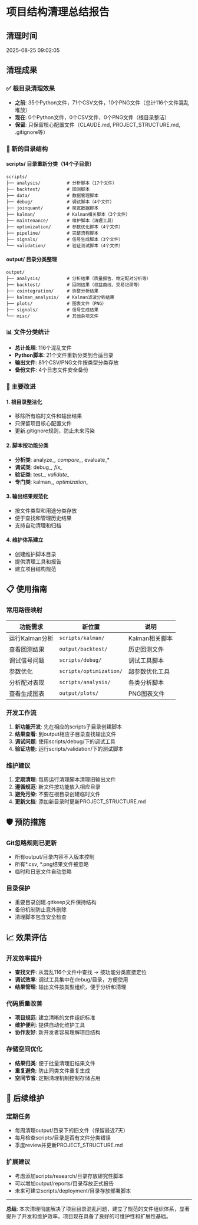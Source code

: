 # 项目结构清理总结报告

## 清理时间
2025-08-25 09:02:05

## 清理成果

### ✅ 根目录清理效果
- **之前**: 35个Python文件，71个CSV文件，10个PNG文件（总计116个文件混乱堆放）
- **现在**: 0个Python文件，0个CSV文件，0个PNG文件（根目录整洁）
- **保留**: 只保留核心配置文件（CLAUDE.md, PROJECT_STRUCTURE.md, .gitignore等）

### 📁 新的目录结构

#### scripts/ 目录重新分类（14个子目录）
```
scripts/
├── analysis/          # 分析脚本（17个文件）
├── backtest/          # 回测脚本
├── data/              # 数据管理脚本
├── debug/             # 调试脚本（4个文件）
├── joinquant/         # 聚宽数据脚本
├── kalman/            # Kalman相关脚本（3个文件）
├── maintenance/       # 维护脚本（清理工具）
├── optimization/      # 参数优化脚本（4个文件）
├── pipeline/          # 完整流程脚本
├── signals/           # 信号生成脚本（3个文件）
└── validation/        # 验证测试脚本（4个文件）
```

#### output/ 目录分类整理
```
output/
├── analysis/          # 分析结果（质量报告、稳定配对分析等）
├── backtest/          # 回测结果（权益曲线、交易记录等）
├── cointegration/     # 协整分析结果
├── kalman_analysis/   # Kalman滤波分析结果
├── plots/             # 图表文件（PNG）
├── signals/           # 信号生成结果
└── misc/              # 其他杂项文件
```

### 📊 文件分类统计
- **总计处理**: 116个混乱文件
- **Python脚本**: 21个文件重新分类到合适目录
- **输出文件**: 81个CSV/PNG文件按类型分类存放
- **备份文件**: 4个日志文件安全备份

### 🎯 主要改进

#### 1. 根目录整洁化
- 移除所有临时文件和输出结果
- 只保留项目核心配置文件
- 更新.gitignore规则，防止未来污染

#### 2. 脚本按功能分类
- **分析类**: analyze_*, compare_*, evaluate_*
- **调试类**: debug_*, fix_*  
- **验证类**: test_*, validate_*
- **专门类**: kalman_*, optimization_*

#### 3. 输出结果规范化
- 按文件类型和用途分类存放
- 便于查找和管理历史结果
- 支持自动清理和归档

#### 4. 维护体系建立
- 创建维护脚本目录
- 提供清理工具和报告
- 建立项目结构规范

## 📋 使用指南

### 常用路径映射
| 功能需求 | 新位置 | 说明 |
|---------|--------|------|
| 运行Kalman分析 | `scripts/kalman/` | Kalman相关脚本 |
| 查看回测结果 | `output/backtest/` | 历史回测文件 |
| 调试信号问题 | `scripts/debug/` | 调试工具脚本 |
| 参数优化 | `scripts/optimization/` | 超参数优化工具 |
| 分析配对表现 | `scripts/analysis/` | 各类分析脚本 |
| 查看生成图表 | `output/plots/` | PNG图表文件 |

### 开发工作流
1. **新功能开发**: 先在相应的scripts子目录创建脚本
2. **结果查看**: 到output相应子目录查找输出文件
3. **调试问题**: 使用scripts/debug/下的调试工具
4. **验证功能**: 运行scripts/validation/下的测试脚本

### 维护建议
1. **定期清理**: 每周运行清理脚本清理旧输出文件
2. **遵循规范**: 新文件按功能放入相应目录
3. **避免污染**: 不要在根目录创建临时文件
4. **更新文档**: 添加新目录时更新PROJECT_STRUCTURE.md

## 🛡️ 预防措施

### Git忽略规则已更新
- 所有output/目录内容不入版本控制
- 所有*.csv, *.png结果文件被忽略
- 临时和日志文件自动忽略

### 目录保护
- 重要目录创建.gitkeep文件保持结构
- 备份机制防止意外删除
- 清理脚本包含安全检查

## 📈 效果评估

### 开发效率提升
- **查找文件**: 从混乱116个文件中查找 → 按功能分类直接定位
- **调试效率**: 调试工具集中在debug/目录，方便使用
- **结果管理**: 输出文件按类型组织，便于分析和清理

### 代码质量改善
- **项目规范**: 建立清晰的文件组织标准
- **维护便利**: 提供自动化维护工具
- **协作友好**: 新开发者容易理解项目结构

### 存储空间优化
- **结果归类**: 便于批量清理旧结果文件
- **重复避免**: 防止同类文件重复生成
- **空间节省**: 定期清理机制控制存储占用

## 🔄 后续维护

### 定期任务
- 每周清理output/目录下的旧文件（保留最近7天）
- 每月检查scripts/目录是否有文件分类错误
- 季度review并更新PROJECT_STRUCTURE.md

### 扩展建议
- 考虑添加scripts/research/目录存放研究性脚本
- 可以增加output/reports/目录存放正式报告
- 未来可建立scripts/deployment/目录存放部署脚本

---

**总结**: 本次清理彻底解决了项目目录混乱问题，建立了规范的文件组织体系，显著提升了开发和维护效率。项目现在具备了良好的可维护性和扩展性基础。